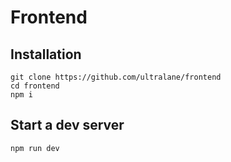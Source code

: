 # Frontend

## Installation

```shell
git clone https://github.com/ultralane/frontend
cd frontend
npm i
```

## Start a dev server

```
npm run dev
```
